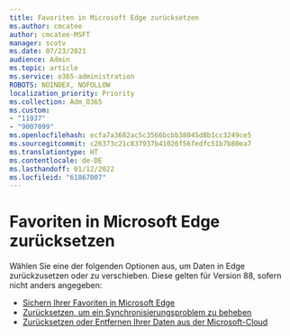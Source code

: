 ```yaml
---
title: Favoriten in Microsoft Edge zurücksetzen
ms.author: cmcatee
author: cmcatee-MSFT
manager: scotv
ms.date: 07/23/2021
audience: Admin
ms.topic: article
ms.service: o365-administration
ROBOTS: NOINDEX, NOFOLLOW
localization_priority: Priority
ms.collection: Adm_O365
ms.custom:
- "11937"
- "9007099"
ms.openlocfilehash: ecfa7a3682ac5c3566bcbb38045d8b1cc3249ce5
ms.sourcegitcommit: c26373c21c837937b41026f56fedfc51b7b80ea7
ms.translationtype: HT
ms.contentlocale: de-DE
ms.lasthandoff: 01/12/2022
ms.locfileid: "61867007"
---
```

# <a name="reset-favorites-in-microsoft-edge"></a>Favoriten in Microsoft Edge zurücksetzen

Wählen Sie eine der folgenden Optionen aus, um Daten in Edge zurückzusetzen oder zu verschieben. Diese gelten für Version 88, sofern nicht anders angegeben: 

- [Sichern Ihrer Favoriten in Microsoft Edge](https://docs.microsoft.com/deployedge/edge-learnmore-reset-data-in-cloud#back-up-your-favorites)
- [Zurücksetzen, um ein Synchronisierungsproblem zu beheben](https://docs.microsoft.com/deployedge/edge-learnmore-reset-data-in-cloud#perform-a-reset-to-fix-a-synchronization-problem)
- [Zurücksetzen oder Entfernen Ihrer Daten aus der Microsoft-Cloud](https://docs.microsoft.com/deployedge/edge-learnmore-reset-data-in-cloud#perform-a-reset-to-remove-your-data-from-microsofts-cloud)
